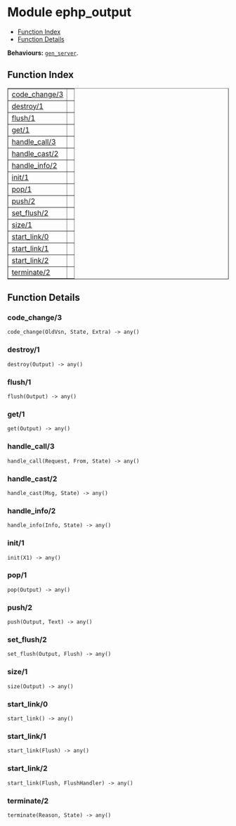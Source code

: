 

# Module ephp_output #
* [Function Index](#index)
* [Function Details](#functions)

__Behaviours:__ [`gen_server`](gen_server.md).
<a name="index"></a>

## Function Index ##


<table width="100%" border="1" cellspacing="0" cellpadding="2" summary="function index"><tr><td valign="top"><a href="#code_change-3">code_change/3</a></td><td></td></tr><tr><td valign="top"><a href="#destroy-1">destroy/1</a></td><td></td></tr><tr><td valign="top"><a href="#flush-1">flush/1</a></td><td></td></tr><tr><td valign="top"><a href="#get-1">get/1</a></td><td></td></tr><tr><td valign="top"><a href="#handle_call-3">handle_call/3</a></td><td></td></tr><tr><td valign="top"><a href="#handle_cast-2">handle_cast/2</a></td><td></td></tr><tr><td valign="top"><a href="#handle_info-2">handle_info/2</a></td><td></td></tr><tr><td valign="top"><a href="#init-1">init/1</a></td><td></td></tr><tr><td valign="top"><a href="#pop-1">pop/1</a></td><td></td></tr><tr><td valign="top"><a href="#push-2">push/2</a></td><td></td></tr><tr><td valign="top"><a href="#set_flush-2">set_flush/2</a></td><td></td></tr><tr><td valign="top"><a href="#size-1">size/1</a></td><td></td></tr><tr><td valign="top"><a href="#start_link-0">start_link/0</a></td><td></td></tr><tr><td valign="top"><a href="#start_link-1">start_link/1</a></td><td></td></tr><tr><td valign="top"><a href="#start_link-2">start_link/2</a></td><td></td></tr><tr><td valign="top"><a href="#terminate-2">terminate/2</a></td><td></td></tr></table>


<a name="functions"></a>

## Function Details ##

<a name="code_change-3"></a>

### code_change/3 ###

`code_change(OldVsn, State, Extra) -> any()`


<a name="destroy-1"></a>

### destroy/1 ###

`destroy(Output) -> any()`


<a name="flush-1"></a>

### flush/1 ###

`flush(Output) -> any()`


<a name="get-1"></a>

### get/1 ###

`get(Output) -> any()`


<a name="handle_call-3"></a>

### handle_call/3 ###

`handle_call(Request, From, State) -> any()`


<a name="handle_cast-2"></a>

### handle_cast/2 ###

`handle_cast(Msg, State) -> any()`


<a name="handle_info-2"></a>

### handle_info/2 ###

`handle_info(Info, State) -> any()`


<a name="init-1"></a>

### init/1 ###

`init(X1) -> any()`


<a name="pop-1"></a>

### pop/1 ###

`pop(Output) -> any()`


<a name="push-2"></a>

### push/2 ###

`push(Output, Text) -> any()`


<a name="set_flush-2"></a>

### set_flush/2 ###

`set_flush(Output, Flush) -> any()`


<a name="size-1"></a>

### size/1 ###

`size(Output) -> any()`


<a name="start_link-0"></a>

### start_link/0 ###

`start_link() -> any()`


<a name="start_link-1"></a>

### start_link/1 ###

`start_link(Flush) -> any()`


<a name="start_link-2"></a>

### start_link/2 ###

`start_link(Flush, FlushHandler) -> any()`


<a name="terminate-2"></a>

### terminate/2 ###

`terminate(Reason, State) -> any()`


